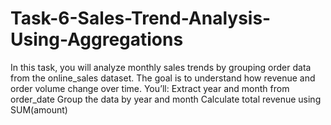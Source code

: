 # Task-6-Sales-Trend-Analysis-Using-Aggregations
In this task, you will analyze monthly sales trends by grouping order data from the online_sales dataset. The goal is to understand how revenue and order volume change over time.  You’ll:  Extract year and month from order_date  Group the data by year and month  Calculate total revenue using SUM(amount)  
